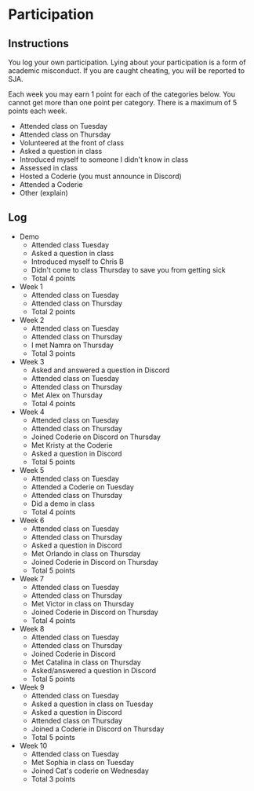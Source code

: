 Participation
=============

## Instructions ##

You log your own participation. Lying about your participation is a form of
academic misconduct. If you are caught cheating, you will be reported to SJA.

Each week you may earn 1 point for each of the categories below. You cannot get
more than one point per category. There is a maximum of 5 points each week.

+ Attended class on Tuesday
+ Attended class on Thursday
+ Volunteered at the front of class
+ Asked a question in class
+ Introduced myself to someone I didn't know in class
+ Assessed in class
+ Hosted a Coderie (you must announce in Discord)
+ Attended a Coderie
+ Other (explain)

## Log ##

- Demo
	+ Attended class Tuesday
	+ Asked a question in class
	+ Introduced myself to Chris B
	+ Didn't come to class Thursday to save you from getting sick
	+ Total 4 points
- Week 1
	+ Attended class on Tuesday
	+ Attended class on Thursday
	+ Total 2 points
- Week 2
	+ Attended class on Tuesday
	+ Attended class on Thursday
	+ I met Namra on Thursday
	+ Total 3 points
- Week 3
	+ Asked and answered a question in Discord
	+ Attended class on Tuesday
	+ Attended class on Thursday
	+ Met Alex on Thursday
	+ Total 4 points
- Week 4
	+ Attended class on Tuesday
	+ Attended class on Thursday
	+ Joined Coderie on Discord on Thursday
	+ Met Kristy at the Coderie
	+ Asked a question in Discord
	+ Total 5 points
- Week 5
	+ Attended class on Tuesday
	+ Attended a Coderie on Tuesday
	+ Attended class on Thursday
	+ Did a demo in class
	+ Total 4 points
- Week 6
	+ Attended class on Tuesday
	+ Attended class on Thursday
	+ Asked a question in Discord
	+ Met Orlando in class on Thursday
	+ Joined Coderie in Discord on Thursday
	+ Total 5 points
- Week 7
	+ Attended class on Tuesday
	+ Attended class on Thursday
	+ Met Victor in class on Thursday
	+ Joined Coderie in Discord on Thursday
	+ Total 4 points
- Week 8
	+ Attended class on Tuesday
	+ Attended class on Thursday
	+ Joined Coderie in Discord
	+ Met Catalina in class on Thursday
	+ Asked/answered a question in Discord
	+ Total 5 points
- Week 9
	+ Attended class on Tuesday
	+ Asked a question in class on Tuesday
	+ Asked a question in Discord
	+ Attended class on Thursday
	+ Joined a Coderie in Discord on Thursday
	+ Total 5 points
- Week 10
	+ Attended class on Tuesday
	+ Met Sophia in class on Tuesday
	+ Joined Cat's coderie on Wednesday
	+ Total 3 points
